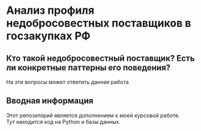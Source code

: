 # Анализ профиля недобросовестных поставщиков в госзакупках РФ
## Кто такой недобросовестный поставщик? Есть ли конкретные паттерны его поведения?  
На эти вопросы может ответить данная работа

## Вводная информация
Этот репозиторий является дополнением к моей курсовой работе.  
Тут находится код на Python и базы данных.  




